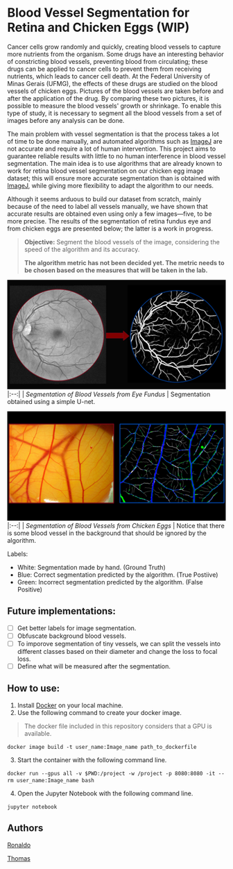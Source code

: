 # Blood Vessel Segmentation for Retina and Chicken Eggs (WIP)

Cancer cells grow randomly and quickly, creating blood vessels to capture more nutrients from the organism. Some drugs have an interesting behavior of constricting blood vessels, preventing blood from circulating; these drugs can be applied to cancer cells to prevent them from receiving nutrients, which leads to cancer cell death. At the Federal University of Minas Gerais (UFMG), the effects of these drugs are studied on the blood vessels of chicken eggs. Pictures of the blood vessels are taken before and after the application of the drug. By comparing these two pictures, it is possible to measure the blood vessels' growth or shrinkage. To enable this type of study, it is necessary to segment all the blood vessels from a set of images before any analysis can be done.

The main problem with vessel segmentation is that the process takes a lot of time to be done manually, and automated algorithms such as [ImageJ][imagej] are not accurate and require a lot of human intervention. This project aims to guarantee reliable results with little to no human interference in blood vessel segmentation. The main idea is to use algorithms that are already known to work for retina blood vessel segmentation on our chicken egg image dataset; this will ensure more accurate segmentation than is obtained with [ImageJ][imagej], while giving more flexibility to adapt the algorithm to our needs.

Although it seems arduous to build our dataset from scratch, mainly because of the need to label all vessels manually, we have shown that accurate results are obtained even using only a few images—five, to be more precise. The results of the segmentation of retina fundus eye and from chicken eggs are presented below; the latter is a work in progress.

> **Objective:** Segment the blood vessels of the image, considering the speed of the algorithm and its accuracy.
> 
  > **The algorithm metric has not been decided yet. The metric needs to be chosen based on the measures that will be taken in the lab.**

![Retina Blood Vessel Segmentation](images/vessel.png)
|:--:| 
| *Segmentation of Blood Vessels from Eye Fundus* |
Segmentation obtained using a simple U-net.

![Chicken Egg Blood Vessel Segmentation (WIP)](images/vessel-egg.png)
|:--:| 
| *Segmentation of Blood Vessels from Chicken Eggs* |
Notice that there is some blood vessel in the background that should be ignored by the algorithm.

Labels:
- White: Segmentation made by hand. (Ground Truth)
- Blue: Correct segmentation predicted by the algorithm. (True Postiive)
- Green: Incorrect segmentation predicted by the algorithm. (False Positive)

## Future implementations:

- [ ] Get better labels for image segmentation.
- [ ] Obfuscate background blood vessels.
- [ ] To imporove segmentation of tiny vessels, we can split the vessels into different classes based on their diameter and change the loss to focal loss.
- [ ] Define what will be measured after the segmentation.  

## How to use:

1. Install [Docker][docker] on your local machine.
2. Use the following command to create your docker image.
  >  The docker file included in this repository considers that a GPU is available.
  ```shell
  docker image build -t user_name:Image_name path_to_dockerfile
  ```
3. Start the container with the following command line.
  ```shell
  docker run --gpus all -v $PWD:/project -w /project -p 8080:8080 -it --rm user_name:Image_name bash
  ```
4. Open the Jupyter Notebook with the following command line.
  ```shell
  jupyter notebook
  ```


## Authors
[Ronaldo](https://www.linkedin.com/in/ronaldo-givisiez/)

[Thomas](http://linkedin.com/in/thomas-toshio-inoue-5240241b5)


[imagej]:https://imagej.nih.gov/ij/
[docker]:https://docs.docker.com/install/
